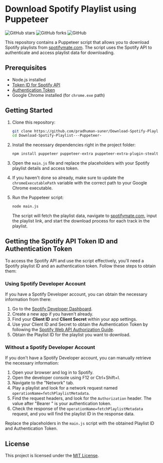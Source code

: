 
# Download Spotify Playlist using Puppeteer

![GitHub stars](https://img.shields.io/github/stars/pradhuman-suner/Download-Spotify-Playlist---Puppeteer-)
![GitHub forks](https://img.shields.io/github/forks/pradhuman-suner/Download-Spotify-Playlist---Puppeteer-)
![GitHub](https://img.shields.io/github/license/pradhuman-suner/Download-Spotify-Playlist---Puppeteer-)

This repository contains a Puppeteer script that allows you to download Spotify playlists from [spotifymate.com](https://spotifymate.com/#!/). The script uses the Spotify API to authenticate and access playlist data for downloading.

## Prerequisites

- Node.js installed
- [Token ID for Spotify API](#getting-the-spotify-api-token-id)
- [Authentication Token](#getting-the-authentication-token)
- Google Chrome installed (for `chrome.exe` path)

## Getting Started

1. Clone this repository:

   ```sh
   git clone https://github.com/pradhuman-suner/Download-Spotify-Playlist---Puppeteer-.git
   cd Download-Spotify-Playlist---Puppeteer-
   ```

2. Install the necessary dependencies right in the project folder:

   ```sh
   npm install puppeteer puppeteer-extra puppeteer-extra-plugin-stealth axios fs

   ```

3. Open the `main.js` file and replace the placeholders with your Spotify playlist details and access token.

4. If you haven't done so already, make sure to update the `chromeExecutablePath` variable with the correct path to your Google Chrome executable.

5. Run the Puppeteer script:

   ```sh
   node main.js
   ```

   The script will fetch the playlist data, navigate to [spotifymate.com](https://spotifymate.com/#!/), input the playlist link, and start the download process for each track in the playlist.

## Getting the Spotify API Token ID and Authentication Token

To access the Spotify API and use the script effectively, you'll need a Spotify playlist ID and an authentication token. Follow these steps to obtain them:

### Using Spotify Developer Account

If you have a Spotify Developer account, you can obtain the necessary information from there:

1. Go to the [Spotify Developer Dashboard](https://developer.spotify.com/dashboard/applications).
2. Create a new app if you haven't already.
3. Find your **Client ID** and **Client Secret** within your app settings.
4. Use your Client ID and Secret to obtain the Authentication Token by following the [Spotify Web API Authorization Guide](https://developer.spotify.com/documentation/general/guides/authorization-guide/).
5. Obtain the Playlist ID for the playlist you want to download.

### Without a Spotify Developer Account

If you don't have a Spotify Developer account, you can manually retrieve the necessary information:

1. Open your browser and log in to Spotify.
2. Open the developer console using F12 or Ctrl+Shift+I.
3. Navigate to the "Network" tab.
4. Play a playlist and look for a network request named `operationName=fetchPlaylistMetadata`.
5. Find the request headers, and look for the `Authorization` header. The value after "Bearer " is your authentication token.
6. Check the response of the `operationName=fetchPlaylistMetadata` request, and you will find the playlist ID in the response data.

Replace the placeholders in the `main.js` script with the obtained Playlist ID and Authentication Token.

## License

This project is licensed under the [MIT License](LICENSE).
